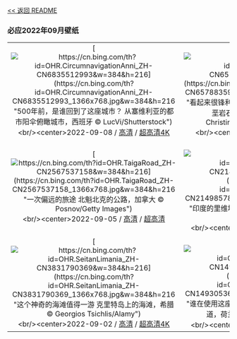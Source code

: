 [<< 返回 README](../../README.md)
### 必应2022年09月壁纸
||||
|:---:|:---:|:---:|
|[![https://cn.bing.com/th?id=OHR.CircumnavigationAnni_ZH-CN6835512993&w=384&h=216](https://cn.bing.com/th?id=OHR.CircumnavigationAnni_ZH-CN6835512993_1366x768.jpg&w=384&h=216 "500年前，是谁回到了这座城市？&#10;从塞维利亚的都市阳伞俯瞰城市，西班牙&#10;© LucVi/Shutterstock")](https://cn.bing.com/search?q=%e5%a1%9e%e7%bb%b4%e5%88%a9%e4%ba%9a&form=hpcapt&mkt=zh-cn&filters=HpDate:"20220907_1600")<br/><center>2022-09-08 / [高清](https://cn.bing.com/th?id=OHR.CircumnavigationAnni_ZH-CN6835512993_1920x1200.jpg&w=1920&h=1200) / [超高清4K](https://cn.bing.com/th?id=OHR.CircumnavigationAnni_ZH-CN6835512993_UHD.jpg&w=3840&h=2160)<center/>|[![https://cn.bing.com/th?id=OHR.TheNeedles_ZH-CN6578835963&w=384&h=216](https://cn.bing.com/th?id=OHR.TheNeedles_ZH-CN6578835963_1366x768.jpg&w=384&h=216 "看起来很锋利的岩石&#10;英格兰怀特岛上的尼德尔斯白垩岩石和19世纪的灯塔。&#10;© CBCK Christine/iStock/Getty Images Plus")](https://cn.bing.com/search?q=%e5%b0%bc%e5%be%b7%e5%b0%94%e6%96%af%e7%99%bd%e5%9e%a9%e5%b2%a9%e7%9f%b3&form=hpcapt&mkt=zh-cn&filters=HpDate:"20220906_1600")<br/><center>2022-09-07 / [高清](https://cn.bing.com/th?id=OHR.TheNeedles_ZH-CN6578835963_1920x1200.jpg&w=1920&h=1200) / [超高清](https://cn.bing.com/th?id=OHR.TheNeedles_ZH-CN6578835963_UHD.jpg)<center/>|[![https://cn.bing.com/th?id=OHR.SquirrelMushroom_ZH-CN2854383605&w=384&h=216](https://cn.bing.com/th?id=OHR.SquirrelMushroom_ZH-CN2854383605_1366x768.jpg&w=384&h=216 "一只有趣的小家伙&#10;叼着蘑菇的红松鼠&#10;© Michael Quinton/Minden Pictures")](https://cn.bing.com/search?q=%e8%98%91%e8%8f%87&form=hpcapt&mkt=zh-cn&filters=HpDate:"20220905_1600")<br/><center>2022-09-06 / [高清](https://cn.bing.com/th?id=OHR.SquirrelMushroom_ZH-CN2854383605_1920x1200.jpg&w=1920&h=1200) / [超高清4K](https://cn.bing.com/th?id=OHR.SquirrelMushroom_ZH-CN2854383605_UHD.jpg&w=3840&h=2160)<center/>|
|[![https://cn.bing.com/th?id=OHR.TaigaRoad_ZH-CN2567537158&w=384&h=216](https://cn.bing.com/th?id=OHR.TaigaRoad_ZH-CN2567537158_1366x768.jpg&w=384&h=216 "一次偏远的旅途&#10;北魁北克的公路，加拿大&#10;© Posnov/Getty Images")](https://cn.bing.com/search?q=%e9%ad%81%e5%8c%97%e5%85%8b%e7%9c%81&form=hpcapt&mkt=zh-cn&filters=HpDate:"20220904_1600")<br/><center>2022-09-05 / [高清](https://cn.bing.com/th?id=OHR.TaigaRoad_ZH-CN2567537158_1920x1200.jpg&w=1920&h=1200) / [超高清](https://cn.bing.com/th?id=OHR.TaigaRoad_ZH-CN2567537158_UHD.jpg)<center/>|[![https://cn.bing.com/th?id=OHR.ArambolBeach_ZH-CN2149857876&w=384&h=216](https://cn.bing.com/th?id=OHR.ArambolBeach_ZH-CN2149857876_1366x768.jpg&w=384&h=216 "印度的里维埃拉&#10;果阿邦的阿兰博尔海滩，印度&#10;© Ben Pipe/Alamy")](https://cn.bing.com/search?q=%e6%9e%9c%e9%98%bf%e9%82%a6&form=hpcapt&mkt=zh-cn&filters=HpDate:"20220903_1600")<br/><center>2022-09-04 / [高清](https://cn.bing.com/th?id=OHR.ArambolBeach_ZH-CN2149857876_1920x1200.jpg&w=1920&h=1200) / [超高清4K](https://cn.bing.com/th?id=OHR.ArambolBeach_ZH-CN2149857876_UHD.jpg&w=3840&h=2160)<center/>|[![https://cn.bing.com/th?id=OHR.MalaysiaTwinTowers_ZH-CN1989513449&w=384&h=216](https://cn.bing.com/th?id=OHR.MalaysiaTwinTowers_ZH-CN1989513449_1366x768.jpg&w=384&h=216 "一双高耸入云的摩天大楼&#10;吉隆坡石油双塔，马来西亚&#10;© tampatra/Getty Images")](https://cn.bing.com/search?q=%e5%90%89%e9%9a%86%e5%9d%a1+%e5%8f%8c%e5%ad%90%e5%a1%94&form=hpcapt&mkt=zh-cn&filters=HpDate:"20220902_1600")<br/><center>2022-09-03 / [高清](https://cn.bing.com/th?id=OHR.MalaysiaTwinTowers_ZH-CN1989513449_1920x1200.jpg&w=1920&h=1200) / [超高清4K](https://cn.bing.com/th?id=OHR.MalaysiaTwinTowers_ZH-CN1989513449_UHD.jpg&w=3840&h=2160)<center/>|
|[![https://cn.bing.com/th?id=OHR.SeitanLimania_ZH-CN3831790369&w=384&h=216](https://cn.bing.com/th?id=OHR.SeitanLimania_ZH-CN3831790369_1366x768.jpg&w=384&h=216 "这个神奇的海滩值得一游&#10;克里特岛上的海滩，希腊&#10;© Georgios Tsichlis/Alamy")](https://cn.bing.com/search?q=%e5%85%8b%e9%87%8c%e7%89%b9%e5%b2%9b&form=hpcapt&mkt=zh-cn&filters=HpDate:"20220901_1600")<br/><center>2022-09-02 / [高清](https://cn.bing.com/th?id=OHR.SeitanLimania_ZH-CN3831790369_1920x1200.jpg&w=1920&h=1200) / [超高清4K](https://cn.bing.com/th?id=OHR.SeitanLimania_ZH-CN3831790369_UHD.jpg&w=3840&h=2160)<center/>|[![https://cn.bing.com/th?id=OHR.WildlifeCrossing_ZH-CN1493053695&w=384&h=216](https://cn.bing.com/th?id=OHR.WildlifeCrossing_ZH-CN1493053695_1366x768.jpg&w=384&h=216 "谁在使用这座绿草如茵的桥？&#10;维尔登的野生动物通道，荷兰&#10;© Frans Lemmens/Alamy")](https://cn.bing.com/search?q=%e9%87%8e%e7%94%9f%e5%8a%a8%e7%89%a9%e9%80%9a%e9%81%93&form=hpcapt&mkt=zh-cn&filters=HpDate:"20220831_1600")<br/><center>2022-09-01 / [高清](https://cn.bing.com/th?id=OHR.WildlifeCrossing_ZH-CN1493053695_1920x1200.jpg&w=1920&h=1200) / [超高清4K](https://cn.bing.com/th?id=OHR.WildlifeCrossing_ZH-CN1493053695_UHD.jpg&w=3840&h=2160)<center/>